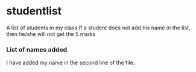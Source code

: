 # studentlist
A list of students in my class
If a student does not add his name in the list, then he/she will not get the 5 marks

### List of names added

I have added my name in the second line of the file.
